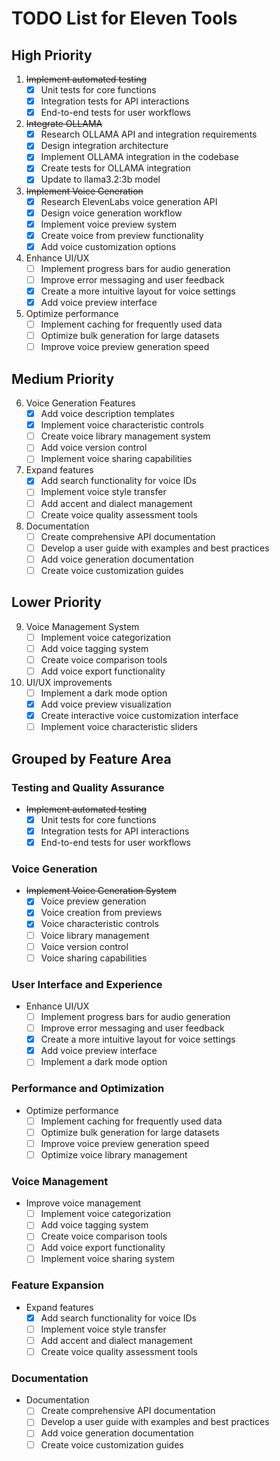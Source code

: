 # TODO List for Eleven Tools

## High Priority
1. ~~Implement automated testing~~
   - [x] Unit tests for core functions
   - [x] Integration tests for API interactions
   - [x] End-to-end tests for user workflows

2. ~~Integrate OLLAMA~~
   - [x] Research OLLAMA API and integration requirements
   - [x] Design integration architecture
   - [x] Implement OLLAMA integration in the codebase
   - [x] Create tests for OLLAMA integration
   - [x] Update to llama3.2:3b model

3. ~~Implement Voice Generation~~
   - [x] Research ElevenLabs voice generation API
   - [x] Design voice generation workflow
   - [x] Implement voice preview system
   - [x] Create voice from preview functionality
   - [x] Add voice customization options

4. Enhance UI/UX
   - [ ] Implement progress bars for audio generation
   - [ ] Improve error messaging and user feedback
   - [x] Create a more intuitive layout for voice settings
   - [x] Add voice preview interface

5. Optimize performance
   - [ ] Implement caching for frequently used data
   - [ ] Optimize bulk generation for large datasets
   - [ ] Improve voice preview generation speed

## Medium Priority
6. Voice Generation Features
   - [x] Add voice description templates
   - [x] Implement voice characteristic controls
   - [ ] Create voice library management system
   - [ ] Add voice version control
   - [ ] Implement voice sharing capabilities

7. Expand features
   - [x] Add search functionality for voice IDs
   - [ ] Implement voice style transfer
   - [ ] Add accent and dialect management
   - [ ] Create voice quality assessment tools

8. Documentation
   - [ ] Create comprehensive API documentation
   - [ ] Develop a user guide with examples and best practices
   - [ ] Add voice generation documentation
   - [ ] Create voice customization guides

## Lower Priority
9. Voice Management System
   - [ ] Implement voice categorization
   - [ ] Add voice tagging system
   - [ ] Create voice comparison tools
   - [ ] Add voice export functionality

10. UI/UX improvements
    - [ ] Implement a dark mode option
    - [x] Add voice preview visualization
    - [x] Create interactive voice customization interface
    - [ ] Implement voice characteristic sliders

## Grouped by Feature Area

### Testing and Quality Assurance
- ~~Implement automated testing~~
  - [x] Unit tests for core functions
  - [x] Integration tests for API interactions
  - [x] End-to-end tests for user workflows

### Voice Generation
- ~~Implement Voice Generation System~~
  - [x] Voice preview generation
  - [x] Voice creation from previews
  - [x] Voice characteristic controls
  - [ ] Voice library management
  - [ ] Voice version control
  - [ ] Voice sharing capabilities

### User Interface and Experience
- Enhance UI/UX
  - [ ] Implement progress bars for audio generation
  - [ ] Improve error messaging and user feedback
  - [x] Create a more intuitive layout for voice settings
  - [x] Add voice preview interface
  - [ ] Implement a dark mode option

### Performance and Optimization
- Optimize performance
  - [ ] Implement caching for frequently used data
  - [ ] Optimize bulk generation for large datasets
  - [ ] Improve voice preview generation speed
  - [ ] Optimize voice library management

### Voice Management
- Improve voice management
  - [ ] Implement voice categorization
  - [ ] Add voice tagging system
  - [ ] Create voice comparison tools
  - [ ] Add voice export functionality
  - [ ] Implement voice sharing system

### Feature Expansion
- Expand features
  - [x] Add search functionality for voice IDs
  - [ ] Implement voice style transfer
  - [ ] Add accent and dialect management
  - [ ] Create voice quality assessment tools

### Documentation
- Documentation
  - [ ] Create comprehensive API documentation
  - [ ] Develop a user guide with examples and best practices
  - [ ] Add voice generation documentation
  - [ ] Create voice customization guides
